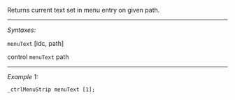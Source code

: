 Returns current text set in menu entry on given path.


---
*Syntaxes:*

`menuText` [idc, path]

control `menuText` path

---
*Example 1:*

```sqf
_ctrlMenuStrip menuText [1];
```